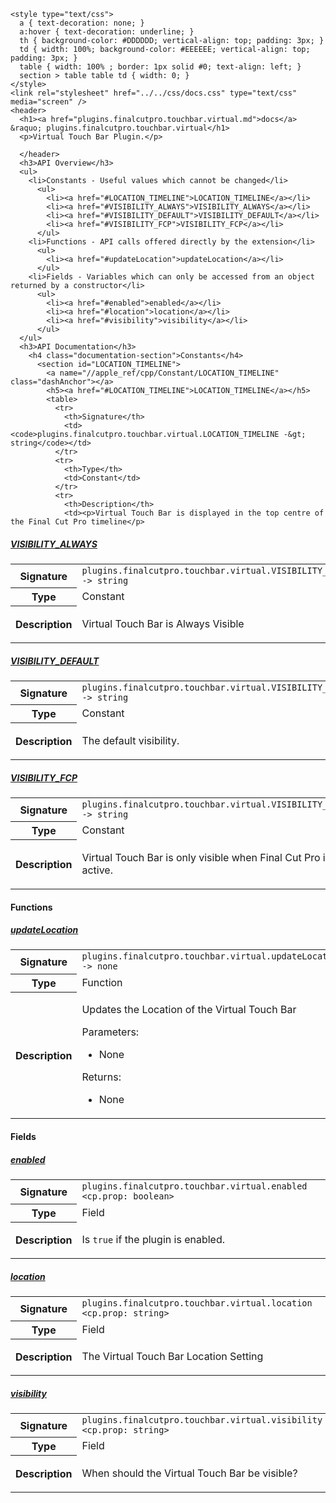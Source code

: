     <style type="text/css">
      a { text-decoration: none; }
      a:hover { text-decoration: underline; }
      th { background-color: #DDDDDD; vertical-align: top; padding: 3px; }
      td { width: 100%; background-color: #EEEEEE; vertical-align: top; padding: 3px; }
      table { width: 100% ; border: 1px solid #0; text-align: left; }
      section > table table td { width: 0; }
    </style>
    <link rel="stylesheet" href="../../css/docs.css" type="text/css" media="screen" />
    <header>
      <h1><a href="plugins.finalcutpro.touchbar.virtual.md">docs</a> &raquo; plugins.finalcutpro.touchbar.virtual</h1>
      <p>Virtual Touch Bar Plugin.</p>

      </header>
      <h3>API Overview</h3>
      <ul>
        <li>Constants - Useful values which cannot be changed</li>
          <ul>
            <li><a href="#LOCATION_TIMELINE">LOCATION_TIMELINE</a></li>
            <li><a href="#VISIBILITY_ALWAYS">VISIBILITY_ALWAYS</a></li>
            <li><a href="#VISIBILITY_DEFAULT">VISIBILITY_DEFAULT</a></li>
            <li><a href="#VISIBILITY_FCP">VISIBILITY_FCP</a></li>
          </ul>
        <li>Functions - API calls offered directly by the extension</li>
          <ul>
            <li><a href="#updateLocation">updateLocation</a></li>
          </ul>
        <li>Fields - Variables which can only be accessed from an object returned by a constructor</li>
          <ul>
            <li><a href="#enabled">enabled</a></li>
            <li><a href="#location">location</a></li>
            <li><a href="#visibility">visibility</a></li>
          </ul>
      </ul>
      <h3>API Documentation</h3>
        <h4 class="documentation-section">Constants</h4>
          <section id="LOCATION_TIMELINE">
            <a name="//apple_ref/cpp/Constant/LOCATION_TIMELINE" class="dashAnchor"></a>
            <h5><a href="#LOCATION_TIMELINE">LOCATION_TIMELINE</a></h5>
            <table>
              <tr>
                <th>Signature</th>
                <td><code>plugins.finalcutpro.touchbar.virtual.LOCATION_TIMELINE -&gt; string</code></td>
              </tr>
              <tr>
                <th>Type</th>
                <td>Constant</td>
              </tr>
              <tr>
                <th>Description</th>
                <td><p>Virtual Touch Bar is displayed in the top centre of the Final Cut Pro timeline</p>
</td>
              </tr>
            </table>
          </section>
          <section id="VISIBILITY_ALWAYS">
            <a name="//apple_ref/cpp/Constant/VISIBILITY_ALWAYS" class="dashAnchor"></a>
            <h5><a href="#VISIBILITY_ALWAYS">VISIBILITY_ALWAYS</a></h5>
            <table>
              <tr>
                <th>Signature</th>
                <td><code>plugins.finalcutpro.touchbar.virtual.VISIBILITY_ALWAYS -&gt; string</code></td>
              </tr>
              <tr>
                <th>Type</th>
                <td>Constant</td>
              </tr>
              <tr>
                <th>Description</th>
                <td><p>Virtual Touch Bar is Always Visible</p>
</td>
              </tr>
            </table>
          </section>
          <section id="VISIBILITY_DEFAULT">
            <a name="//apple_ref/cpp/Constant/VISIBILITY_DEFAULT" class="dashAnchor"></a>
            <h5><a href="#VISIBILITY_DEFAULT">VISIBILITY_DEFAULT</a></h5>
            <table>
              <tr>
                <th>Signature</th>
                <td><code>plugins.finalcutpro.touchbar.virtual.VISIBILITY_DEFAULT -&gt; string</code></td>
              </tr>
              <tr>
                <th>Type</th>
                <td>Constant</td>
              </tr>
              <tr>
                <th>Description</th>
                <td><p>The default visibility.</p>
</td>
              </tr>
            </table>
          </section>
          <section id="VISIBILITY_FCP">
            <a name="//apple_ref/cpp/Constant/VISIBILITY_FCP" class="dashAnchor"></a>
            <h5><a href="#VISIBILITY_FCP">VISIBILITY_FCP</a></h5>
            <table>
              <tr>
                <th>Signature</th>
                <td><code>plugins.finalcutpro.touchbar.virtual.VISIBILITY_FCP -&gt; string</code></td>
              </tr>
              <tr>
                <th>Type</th>
                <td>Constant</td>
              </tr>
              <tr>
                <th>Description</th>
                <td><p>Virtual Touch Bar is only visible when Final Cut Pro is active.</p>
</td>
              </tr>
            </table>
          </section>
        <h4 class="documentation-section">Functions</h4>
          <section id="updateLocation">
            <a name="//apple_ref/cpp/Function/updateLocation" class="dashAnchor"></a>
            <h5><a href="#updateLocation">updateLocation</a></h5>
            <table>
              <tr>
                <th>Signature</th>
                <td><code>plugins.finalcutpro.touchbar.virtual.updateLocation() -&gt; none</code></td>
              </tr>
              <tr>
                <th>Type</th>
                <td>Function</td>
              </tr>
              <tr>
                <th>Description</th>
                <td><p>Updates the Location of the Virtual Touch Bar</p>
<p>Parameters:</p>
<ul>
<li>None</li>
</ul>
<p>Returns:</p>
<ul>
<li>None</li>
</ul>
</td>
              </tr>
            </table>
          </section>
        <h4 class="documentation-section">Fields</h4>
          <section id="enabled">
            <a name="//apple_ref/cpp/Field/enabled" class="dashAnchor"></a>
            <h5><a href="#enabled">enabled</a></h5>
            <table>
              <tr>
                <th>Signature</th>
                <td><code>plugins.finalcutpro.touchbar.virtual.enabled &lt;cp.prop: boolean&gt;</code></td>
              </tr>
              <tr>
                <th>Type</th>
                <td>Field</td>
              </tr>
              <tr>
                <th>Description</th>
                <td><p>Is <code>true</code> if the plugin is enabled.</p>
</td>
              </tr>
            </table>
          </section>
          <section id="location">
            <a name="//apple_ref/cpp/Field/location" class="dashAnchor"></a>
            <h5><a href="#location">location</a></h5>
            <table>
              <tr>
                <th>Signature</th>
                <td><code>plugins.finalcutpro.touchbar.virtual.location &lt;cp.prop: string&gt;</code></td>
              </tr>
              <tr>
                <th>Type</th>
                <td>Field</td>
              </tr>
              <tr>
                <th>Description</th>
                <td><p>The Virtual Touch Bar Location Setting</p>
</td>
              </tr>
            </table>
          </section>
          <section id="visibility">
            <a name="//apple_ref/cpp/Field/visibility" class="dashAnchor"></a>
            <h5><a href="#visibility">visibility</a></h5>
            <table>
              <tr>
                <th>Signature</th>
                <td><code>plugins.finalcutpro.touchbar.virtual.visibility &lt;cp.prop: string&gt;</code></td>
              </tr>
              <tr>
                <th>Type</th>
                <td>Field</td>
              </tr>
              <tr>
                <th>Description</th>
                <td><p>When should the Virtual Touch Bar be visible?</p>
</td>
              </tr>
            </table>
          </section>
